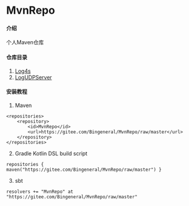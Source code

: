 # MvnRepo

#### 介绍
个人Maven仓库

#### 仓库目录

1. [Log4s](https://gitee.com/Bingeneral/MvnRepo/tree/master/xabean/log4s_2.11)
2. [LogUDPServer](https://gitee.com/Bingeneral/MvnRepo/tree/master/xabean/logudpserver_2.11)

#### 安装教程

1. Maven
```
<repositories>
    <repository>
        <id>MvnRepo</id>
        <url>https://gitee.com/Bingeneral/MvnRepo/raw/master</url>
    </repository>
</repositories>
```
2. Gradle Kotlin DSL build script
```
repositories { maven("https://gitee.com/Bingeneral/MvnRepo/raw/master") }
```
3. sbt
```
resolvers += "MvnRepo" at "https://gitee.com/Bingeneral/MvnRepo/raw/master"
```
